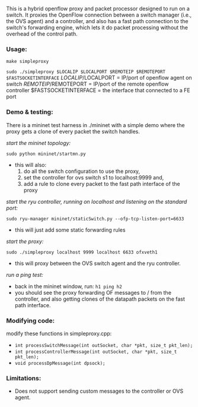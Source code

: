 This is a hybrid openflow proxy and packet processor designed to run on a switch. It proxies the OpenFlow connection between a switch manager (i.e., the OVS agent) and a controller, and also has a fast path connection to the switch's forwarding engine, which lets it do packet processing without the overhead of the control path. 

### Usage: 

```make simpleproxy```

```sudo ./simpleproxy $LOCALIP $LOCALPORT $REMOTEIP $REMOTEPORT $FASTSOCKETINTERFACE```
$LOCALIP/$LOCALPORT = IP/port of openflow agent on switch
$REMOTEIP/$REMOTEPORT = IP/port of the remote openflow controller
$FASTSOCKETINTERFACE = the interface that connected to a FE port

### Demo & testing: 

There is a mininet test harness in ./mininet with a simple demo where the proxy gets a clone of every packet the switch handles. 

*start the mininet topology:*

```sudo python mininet/startmn.py```
- this will also: 
  1. do all the switch configuration to use the proxy, 
  2. set the controller for ovs switch s1 to localhost:9999 and,
  3. add a rule to clone every packet to the fast path interface of the proxy

*start the ryu controller, running on localhost and listening on the standard port:*

```sudo ryu-manager mininet/staticSwitch.py --ofp-tcp-listen-port=6633```
- this will just add some static forwarding rules

*start the proxy:*

```sudo ./simpleproxy localhost 9999 localhost 6633 ofxveth1```
- this will proxy between the OVS switch agent and the ryu controller. 

*run a ping test:*
- back in the mininet window, run: 
```h1 ping h2```
- you should see the proxy forwarding OF messages to / from the controller, and also getting clones of the datapath packets on the fast path interface. 


### Modifying code: 

modify these functions in simpleproxy.cpp:

- ```int processSwitchMessage(int outSocket, char *pkt, size_t pkt_len);```
- ```int processControllerMessage(int outSocket, char *pkt, size_t pkt_len);```
- ```void processDpMessage(int dpsock);```


### Limitations: 

- Does not support sending custom messages to the controller or OVS agent.

